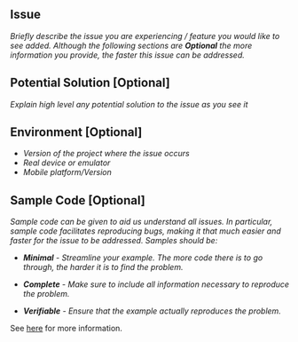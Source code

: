 ## Issue
_Briefly describe the issue you are experiencing / feature you would like to see added. Although the following sections are **Optional** the more information you provide, the faster this issue can be addressed._

## Potential Solution [Optional]
_Explain high level any potential solution to the issue as you see it_

## Environment [Optional]
* _Version of the project where the issue occurs_
* _Real device or emulator_
* _Mobile platform/Version_

## Sample Code [Optional]
_Sample code can be given to aid us understand all issues. In particular, sample code facilitates reproducing bugs, making it that much easier and faster for the issue to be addressed. Samples should be:_

* _**Minimal** - Streamline your example. The more code there is to go through, the harder it is to find the problem._

* _**Complete** - Make sure to include all information necessary to reproduce the problem._

* _**Verifiable** - Ensure that the example actually reproduces the problem._

See [here](https://stackoverflow.com/help/mcve) for more information.

